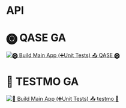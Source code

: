 # API

# 🅠 QASE GA
[![🅠 Build Main App (➕Unit Tests) 📤 QASE 🅠](https://github.com/SaraGamage/ApiBackend/actions/workflows/qase-destination-build-and-test.yml/badge.svg)](https://github.com/SaraGamage/ApiBackend/actions/workflows/qase-destination-build-and-test.yml)


# 💠 TESTMO GA
[![💠 Build Main App (➕Unit Tests) 📤 testmo 💠](https://github.com/SaraGamage/ApiBackend/actions/workflows/testmo-destination-build-and-test.yml/badge.svg)](https://github.com/SaraGamage/ApiBackend/actions/workflows/testmo-destination-build-and-test.yml)